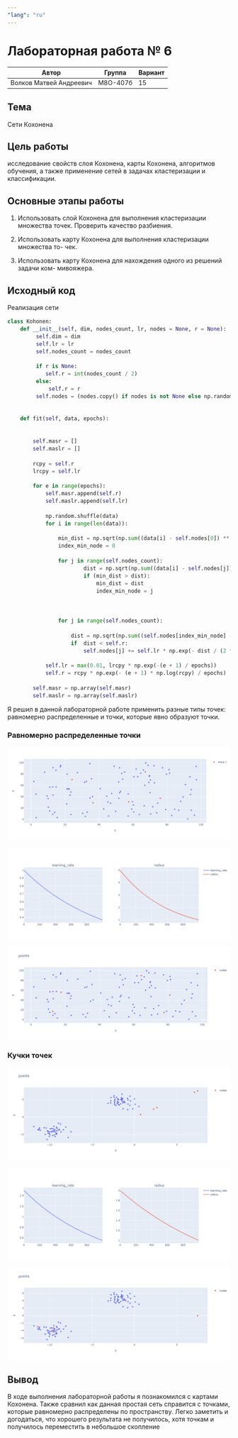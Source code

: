```yaml
---
"lang": "ru"
---
```


# Лабораторная работа № 6
| Автор                   | Группа   | Вариант |
| ----------------------- | -------- | ------- |
| Волков Матвей Андреевич | М8О-407б | 15      |

## Тема
Сети Кохонена

## Цель работы
исследование свойств слоя Кохонена, карты Кохонена, алгоритмов
обучения, а также применение сетей в задачах кластеризации и классификации.

## Основные этапы работы
1. Использовать слой Кохонена для выполнения кластеризации множества точек.
Проверить качество разбиения.

2. Использовать карту Кохонена для выполнения кластеризации множества то-
чек.

3. Использовать карту Кохонена для нахождения одного из решений задачи ком-
мивояжера.

## Исходный код 

Реализация сети

```python
class Kohonen:
    def __init__(self, dim, nodes_count, lr, nodes = None, r = None):
         self.dim = dim
         self.lr = lr
         self.nodes_count = nodes_count
         
         if r is None:
            self.r = int(nodes_count / 2)
         else:
             self.r = r
         self.nodes = (nodes.copy() if nodes is not None else np.random.rand(nodes_count, dim))


    def fit(self, data, epochs):


        self.masr = []
        self.maslr = []
        
        rcpy = self.r
        lrcpy = self.lr

        for e in range(epochs):
            self.masr.append(self.r)
            self.maslr.append(self.lr)

            np.random.shuffle(data)
            for i in range(len(data)):

                min_dist = np.sqrt(np.sum((data[i] - self.nodes[0]) ** 2))
                index_min_node = 0

                for j in range(self.nodes_count):
                        dist = np.sqrt(np.sum((data[i] - self.nodes[j]) ** 2))
                        if (min_dist > dist):
                            min_dist = dist
                            index_min_node = j

                

                for j in range(self.nodes_count):

                    dist = np.sqrt(np.sum((self.nodes[index_min_node] - self.nodes[j]) ** 2))
                    if  dist < self.r:
                        self.nodes[j] += self.lr * np.exp(- dist / (2 * self.r)) * (- self.nodes[j] + data[i])
            
            self.lr = max(0.01, lrcpy * np.exp(-(e + 1) / epochs))
            self.r = rcpy * np.exp(- (e + 1) * np.log(rcpy) / epochs)

        self.masr = np.array(self.masr)
        self.maslr = np.array(self.maslr)
```

Я решил в данной лабораторной работе применить разные типы точек: равномерно распределенные и точки, которые явно образуют точки.

### Равномерно распределенные точки

![1](img/init_1.png)

![2](img/metric_1.png)

![3](img/result_1.png)

### Кучки точек

![1](img/init_2.png)

![2](img/metric_2.png)

![3](img/result_2.png)


## Вывод
В ходе выполнения лабораторной работы я познакомился c картами Кохонена. Также сравнил как данная простая сеть справится с точками, которые равномерно распределены по пространству. Легко заметить и догодаться, что хорошего результата не получилось, хотя точкам и получилось переместить в небольшое скопление